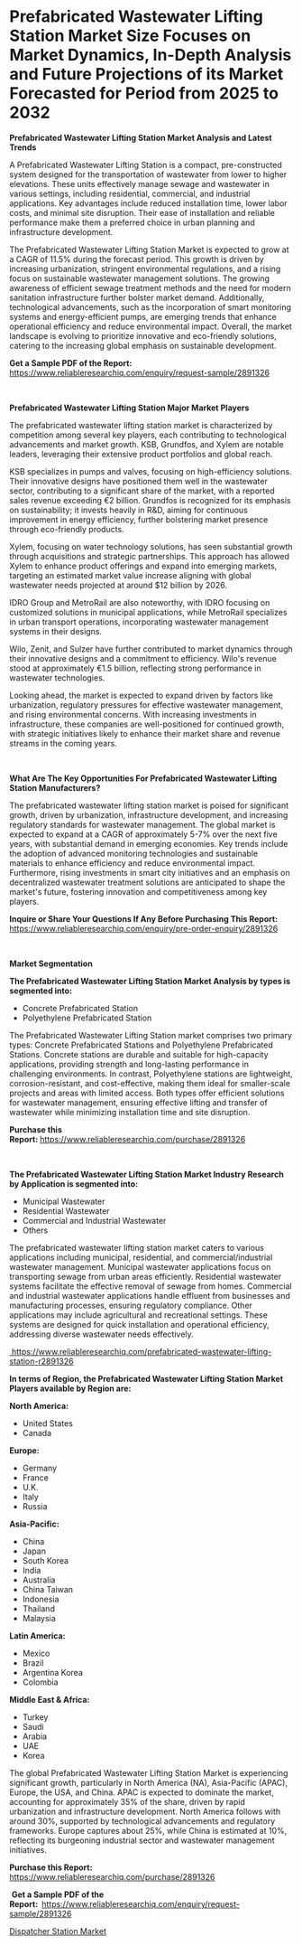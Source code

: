 <p><h1>Prefabricated Wastewater Lifting Station Market Size Focuses on Market Dynamics, In-Depth Analysis and Future Projections of its Market Forecasted for Period from 2025 to 2032</h1></p><p><strong>Prefabricated Wastewater Lifting Station Market Analysis and Latest Trends</strong></p>
<p><p>A Prefabricated Wastewater Lifting Station is a compact, pre-constructed system designed for the transportation of wastewater from lower to higher elevations. These units effectively manage sewage and wastewater in various settings, including residential, commercial, and industrial applications. Key advantages include reduced installation time, lower labor costs, and minimal site disruption. Their ease of installation and reliable performance make them a preferred choice in urban planning and infrastructure development.</p><p>The Prefabricated Wastewater Lifting Station Market is expected to grow at a CAGR of 11.5% during the forecast period. This growth is driven by increasing urbanization, stringent environmental regulations, and a rising focus on sustainable wastewater management solutions. The growing awareness of efficient sewage treatment methods and the need for modern sanitation infrastructure further bolster market demand. Additionally, technological advancements, such as the incorporation of smart monitoring systems and energy-efficient pumps, are emerging trends that enhance operational efficiency and reduce environmental impact. Overall, the market landscape is evolving to prioritize innovative and eco-friendly solutions, catering to the increasing global emphasis on sustainable development.</p></p>
<p><strong>Get a Sample PDF of the Report:&nbsp;</strong> <a href="https://www.reliableresearchiq.com/enquiry/request-sample/2891326?utm_campaign=3381&utm_medium=2&utm_source=Github&utm_content=ia&utm_term=14032025&utm_id=prefabricated-wastewater-lifting-station">https://www.reliableresearchiq.com/enquiry/request-sample/2891326</a></p>
<p>&nbsp;</p>
<p><strong>Prefabricated Wastewater Lifting Station Major Market Players</strong></p>
<p><p>The prefabricated wastewater lifting station market is characterized by competition among several key players, each contributing to technological advancements and market growth. KSB, Grundfos, and Xylem are notable leaders, leveraging their extensive product portfolios and global reach. </p><p>KSB specializes in pumps and valves, focusing on high-efficiency solutions. Their innovative designs have positioned them well in the wastewater sector, contributing to a significant share of the market, with a reported sales revenue exceeding €2 billion. Grundfos is recognized for its emphasis on sustainability; it invests heavily in R&D, aiming for continuous improvement in energy efficiency, further bolstering market presence through eco-friendly products.</p><p>Xylem, focusing on water technology solutions, has seen substantial growth through acquisitions and strategic partnerships. This approach has allowed Xylem to enhance product offerings and expand into emerging markets, targeting an estimated market value increase aligning with global wastewater needs projected at around $12 billion by 2026.</p><p>IDRO Group and MetroRail are also noteworthy, with IDRO focusing on customized solutions in municipal applications, while MetroRail specializes in urban transport operations, incorporating wastewater management systems in their designs. </p><p>Wilo, Zenit, and Sulzer have further contributed to market dynamics through their innovative designs and a commitment to efficiency. Wilo's revenue stood at approximately €1.5 billion, reflecting strong performance in wastewater technologies. </p><p>Looking ahead, the market is expected to expand driven by factors like urbanization, regulatory pressures for effective wastewater management, and rising environmental concerns. With increasing investments in infrastructure, these companies are well-positioned for continued growth, with strategic initiatives likely to enhance their market share and revenue streams in the coming years.</p></p>
<p>&nbsp;</p>
<p><strong>What Are The Key Opportunities For Prefabricated Wastewater Lifting Station Manufacturers?</strong></p>
<p><p>The prefabricated wastewater lifting station market is poised for significant growth, driven by urbanization, infrastructure development, and increasing regulatory standards for wastewater management. The global market is expected to expand at a CAGR of approximately 5-7% over the next five years, with substantial demand in emerging economies. Key trends include the adoption of advanced monitoring technologies and sustainable materials to enhance efficiency and reduce environmental impact. Furthermore, rising investments in smart city initiatives and an emphasis on decentralized wastewater treatment solutions are anticipated to shape the market's future, fostering innovation and competitiveness among key players.</p></p>
<p><strong>Inquire or Share Your Questions If Any Before Purchasing This Report:</strong> <a href="https://www.reliableresearchiq.com/enquiry/pre-order-enquiry/2891326?utm_campaign=3381&utm_medium=2&utm_source=Github&utm_content=ia&utm_term=14032025&utm_id=prefabricated-wastewater-lifting-station">https://www.reliableresearchiq.com/enquiry/pre-order-enquiry/2891326</a></p>
<p>&nbsp;</p>
<p><strong>Market Segmentation</strong></p>
<p><strong>The Prefabricated Wastewater Lifting Station Market Analysis by types is segmented into:</strong></p>
<p><ul><li>Concrete Prefabricated Station</li><li>Polyethylene Prefabricated Station</li></ul></p>
<p><p>The Prefabricated Wastewater Lifting Station market comprises two primary types: Concrete Prefabricated Stations and Polyethylene Prefabricated Stations. Concrete stations are durable and suitable for high-capacity applications, providing strength and long-lasting performance in challenging environments. In contrast, Polyethylene stations are lightweight, corrosion-resistant, and cost-effective, making them ideal for smaller-scale projects and areas with limited access. Both types offer efficient solutions for wastewater management, ensuring effective lifting and transfer of wastewater while minimizing installation time and site disruption.</p></p>
<p><strong>Purchase this Report:&nbsp;</strong><a href="https://www.reliableresearchiq.com/purchase/2891326?utm_campaign=3381&utm_medium=2&utm_source=Github&utm_content=ia&utm_term=14032025&utm_id=prefabricated-wastewater-lifting-station">https://www.reliableresearchiq.com/purchase/2891326</a></p>
<p>&nbsp;</p>
<p><strong>The Prefabricated Wastewater Lifting Station Market Industry Research by Application is segmented into:</strong></p>
<p><ul><li>Municipal Wastewater</li><li>Residential Wastewater</li><li>Commercial and Industrial Wastewater</li><li>Others</li></ul></p>
<p><p>The prefabricated wastewater lifting station market caters to various applications including municipal, residential, and commercial/industrial wastewater management. Municipal wastewater applications focus on transporting sewage from urban areas efficiently. Residential wastewater systems facilitate the effective removal of sewage from homes. Commercial and industrial wastewater applications handle effluent from businesses and manufacturing processes, ensuring regulatory compliance. Other applications may include agricultural and recreational settings. These systems are designed for quick installation and operational efficiency, addressing diverse wastewater needs effectively.</p></p>
<p><a href="https://www.reliableresearchiq.com/prefabricated-wastewater-lifting-station-r2891326?utm_campaign=3381&utm_medium=2&utm_source=Github&utm_content=ia&utm_term=14032025&utm_id=prefabricated-wastewater-lifting-station">&nbsp;https://www.reliableresearchiq.com/prefabricated-wastewater-lifting-station-r2891326</a></p>
<p><strong>In terms of Region, the Prefabricated Wastewater Lifting Station Market Players available by Region are:</strong></p>
<p>
    <p> <strong> North America: </strong>
        <ul>
            <li>United States</li>
            <li>Canada</li>
        </ul>
        </p> 
    <p> <strong> Europe: </strong>
        <ul>
            <li>Germany</li>
            <li>France</li>
            <li>U.K.</li>
            <li>Italy</li>
            <li>Russia</li>
        </ul>
        </p> 
    <p> <strong> Asia-Pacific: </strong>
        <ul>
            <li>China</li>
            <li>Japan</li>
            <li>South Korea</li>
            <li>India</li>
            <li>Australia</li>
            <li>China Taiwan</li>
            <li>Indonesia</li>
            <li>Thailand</li>
            <li>Malaysia</li>
        </ul>
        </p> 
    <p> <strong> Latin America: </strong>
        <ul>
            <li>Mexico</li>
            <li>Brazil</li>
            <li>Argentina Korea</li>
            <li>Colombia</li>
        </ul>
        </p> 
    <p> <strong> Middle East & Africa: </strong>
        <ul>
            <li>Turkey</li>
            <li>Saudi</li>
            <li>Arabia</li>
            <li>UAE</li>
            <li>Korea</li>
        </ul>
    </p>
    </p>
<p><p>The global Prefabricated Wastewater Lifting Station Market is experiencing significant growth, particularly in North America (NA), Asia-Pacific (APAC), Europe, the USA, and China. APAC is expected to dominate the market, accounting for approximately 35% of the share, driven by rapid urbanization and infrastructure development. North America follows with around 30%, supported by technological advancements and regulatory frameworks. Europe captures about 25%, while China is estimated at 10%, reflecting its burgeoning industrial sector and wastewater management initiatives.</p></p>
<p><strong>Purchase this Report: </strong><a href="https://www.reliableresearchiq.com/purchase/2891326?utm_campaign=3381&utm_medium=2&utm_source=Github&utm_content=ia&utm_term=14032025&utm_id=prefabricated-wastewater-lifting-station">https://www.reliableresearchiq.com/purchase/2891326</a></p>
<p>&nbsp;<strong>Get a Sample PDF of the Report:&nbsp;&nbsp;</strong><a href="https://www.reliableresearchiq.com/enquiry/request-sample/2891326?utm_campaign=3381&utm_medium=2&utm_source=Github&utm_content=ia&utm_term=14032025&utm_id=prefabricated-wastewater-lifting-station">https://www.reliableresearchiq.com/enquiry/request-sample/2891326</a></p>
<p><strong></strong></p>
<p><p><a href="https://github.com/leijavaagexo/Market-Research-Report-List-1/blob/main/dispatcher-station-market.md?utm_campaign=3381&utm_medium=2&utm_source=Github&utm_content=ia&utm_term=14032025&utm_id=prefabricated-wastewater-lifting-station">Dispatcher Station Market</a></p></p>